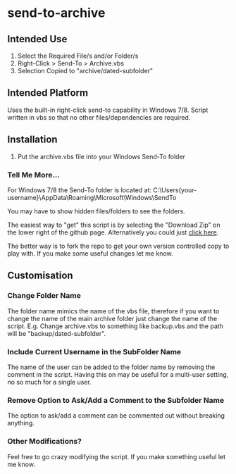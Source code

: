# send-to-archive


## Intended Use

1. Select the Required File/s and/or Folder/s
2. Right-Click > Send-To > Archive.vbs
3. Selection Copied to "archive/dated-subfolder"


## Intended Platform

Uses the built-in right-click send-to capability in Windows 7/8.
Script written in vbs so that no other files/dependencies are required.


## Installation

1. Put the archive.vbs file into your Windows Send-To folder

### Tell Me More...

For Windows 7/8 the Send-To folder is located at:
C:\Users\{your-username}\AppData\Roaming\Microsoft\Windows\SendTo

You may have to show hidden files/folders to see the folders.

The easiest way to "get" this script is by selecting the "Download Zip" on the lower right of the github page.
Alternatively you could just [click here][1].

The better way is to fork the repo to get your own version controlled copy to play with.
If you make some useful changes let me know.


## Customisation

### Change Folder Name
The folder name mimics the name of the vbs file, therefore if you want to change the name of the main archive folder just change the name of the script.
E.g. Change archive.vbs to something like backup.vbs and the path will be "backup/dated-subfolder".

### Include Current Username in the SubFolder Name
The name of the user can be added to the folder name by removing the comment in the script.
Having this on may be useful for a multi-user setting, no so much for a single user.

### Remove Option to Ask/Add a Comment to the Subfolder Name
The option to ask/add a comment can be commented out without breaking anything.

### Other Modifications?
Feel free to go crazy modifying the script. If you make something useful let me know.

[1]: https://github.com/chrisfreiberg/send-to-archive/archive/master.zip